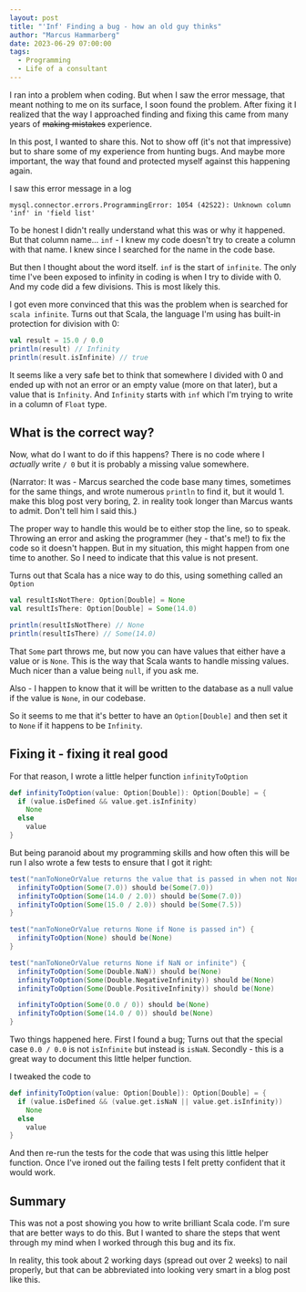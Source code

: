 ```yaml
---
layout: post
title: "'Inf' Finding a bug - how an old guy thinks"
author: "Marcus Hammarberg"
date: 2023-06-29 07:00:00
tags:
  - Programming
  - Life of a consultant
---
```


I ran into a problem when coding. But when I saw the error message, that meant nothing to me on its surface, I soon found the problem. After fixing it I realized that the way I approached finding and fixing this came from many years of ~~making mistakes~~ experience.

In this post, I wanted to share this. Not to show off (it's not that impressive) but to share some of my experience from hunting bugs. And maybe more important, the way that found and protected myself against this happening again.

<!-- excerpt-end -->

I saw this error message in a log

```text
mysql.connector.errors.ProgrammingError: 1054 (42S22): Unknown column 'inf' in 'field list'
```

To be honest I didn't really understand what this was or why it happened. But that column name... `inf` - I knew my code doesn't try to create a column with that name. I knew since I searched for the name in the code base.

But then I thought about the word itself. `inf` is the start of `infinite`. The only time I've been exposed to infinity in coding is when I try to divide with 0. And my code did a few divisions. This is most likely this.

I got even more convinced that this was the problem when is searched for `scala infinite`. Turns out that Scala, the language I'm using has built-in protection for division with 0:

```scala
val result = 15.0 / 0.0
println(result) // Infinity
println(result.isInfinite) // true
```

It seems like a very safe bet to think that somewhere I divided with 0 and ended up with not an error or an empty value (more on that later), but a value that is `Infinity`. And `Infinity` starts with `inf` which I'm trying to write in a column of `Float` type.

## What is the correct way?

Now, what do I want to do if this happens? There is no code where I _actually_ write `/ 0` but it is probably a missing value somewhere.

(Narrator: It was - Marcus searched the code base many times, sometimes for the same things, and wrote numerous `println` to find it, but it would 1. make this blog post very boring, 2. in reality took longer than Marcus wants to admit. Don't tell him I said this.)

The proper way to handle this would be to either stop the line, so to speak. Throwing an error and asking the programmer (hey - that's me!) to fix the code so it doesn't happen. But in my situation, this might happen from one time to another. So I need to indicate that this value is not present.

Turns out that Scala has a nice way to do this, using something called an `Option`

```scala
val resultIsNotThere: Option[Double] = None
val resultIsThere: Option[Double] = Some(14.0)

println(resultIsNotThere) // None
println(resultIsThere) // Some(14.0)
```

That `Some` part throws me, but now you can have values that either have a value or is `None`. This is the way that Scala wants to handle missing values. Much nicer than a value being `null`, if you ask me.

Also - I happen to know that it will be written to the database as a null value if the value is `None`, in our codebase.

So it seems to me that it's better to have an `Option[Double]` and then set it to `None` if it happens to be `Infinity`.

## Fixing it - fixing it real good

For that reason, I wrote a little helper function `infinityToOption`

```scala
def infinityToOption(value: Option[Double]): Option[Double] = {
  if (value.isDefined && value.get.isInfinity)
    None
  else
    value
}
```

But being paranoid about my programming skills and how often this will be run I also wrote a few tests to ensure that I got it right:

```scala
test("nanToNoneOrValue returns the value that is passed in when not None or NaN") {
  infinityToOption(Some(7.0)) should be(Some(7.0))
  infinityToOption(Some(14.0 / 2.0)) should be(Some(7.0))
  infinityToOption(Some(15.0 / 2.0)) should be(Some(7.5))
}

test("nanToNoneOrValue returns None if None is passed in") {
  infinityToOption(None) should be(None)
}

test("nanToNoneOrValue returns None if NaN or infinite") {
  infinityToOption(Some(Double.NaN)) should be(None)
  infinityToOption(Some(Double.NegativeInfinity)) should be(None)
  infinityToOption(Some(Double.PositiveInfinity)) should be(None)

  infinityToOption(Some(0.0 / 0)) should be(None)
  infinityToOption(Some(14.0 / 0)) should be(None)
}
```

Two things happened here. First I found a bug; Turns out that the special case `0.0 / 0.0` is not `isInfinite` but instead is `isNaN`. Secondly - this is a great way to document this little helper function.

I tweaked the code to

```scala
def infinityToOption(value: Option[Double]): Option[Double] = {
  if (value.isDefined && (value.get.isNaN || value.get.isInfinity))
    None
  else
    value
}
```

And then re-run the tests for the code that was using this little helper function. Once I've ironed out the failing tests I felt pretty confident that it would work.

## Summary

This was not a post showing you how to write brilliant Scala code. I'm sure that are better ways to do this. But I wanted to share the steps that went through my mind when I worked through this bug and its fix.

In reality, this took about 2 working days (spread out over 2 weeks) to nail properly, but that can be abbreviated into looking very smart in a blog post like this.
